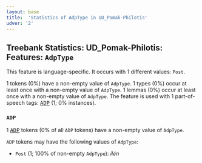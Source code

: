 ```yaml
---
layout: base
title:  'Statistics of AdpType in UD_Pomak-Philotis'
udver: '2'
---
```


## Treebank Statistics: UD_Pomak-Philotis: Features: `AdpType`

This feature is language-specific.
It occurs with 1 different values: `Post`.

1 tokens (0%) have a non-empty value of `AdpType`.
1 types (0%) occur at least once with a non-empty value of `AdpType`.
1 lemmas (0%) occur at least once with a non-empty value of `AdpType`.
The feature is used with 1 part-of-speech tags: <tt><a href="qpm_philotis-pos-ADP.html">ADP</a></tt> (1; 0% instances).

### `ADP`

1 <tt><a href="qpm_philotis-pos-ADP.html">ADP</a></tt> tokens (0% of all `ADP` tokens) have a non-empty value of `AdpType`.

`ADP` tokens may have the following values of `AdpType`:

* `Post` (1; 100% of non-empty `AdpType`): <em>ilén</em>

